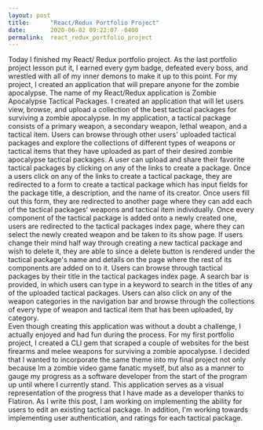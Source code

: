 ```yaml
---
layout: post
title:      "React/Redux Portfolio Project"
date:       2020-06-02 09:22:07 -0400
permalink:  react_redux_portfolio_project
---
```


Today I finished my React/ Redux portfolio project. As the last portfolio project lesson put it, I earned every gym badge, defeated every boss, and wrestled with all of my inner demons to make it up to this point. For my project, I created an application that will prepare anyone for the zombie apocalypse. The name of my React/Redux application is Zombie Apocalypse Tactical Packages. I created an application that will let users view, browse, and upload a collection of the best tactical packages for surviving a zombie apocalypse. In my application, a tactical package consists of a primary weapon, a secondary weapon, lethal weapon, and a tactical item. Users can browse through other users' uploaded tactical packages and explore the collections of different types of weapons or tactical items that they have uploaded as part of their desired zombie apocalypse tactical packages.  A user can upload and share their favorite tactical packages by clicking on any of the links to create a package. Once a users click on any of the links to create a tactical package, they are redirected to a form to create a tactical package which has input fields for the package title, a description, and the name of its creator. Once users fill out this form, they are redirected to another page where they can add each of the tactical packages' weapons and tactical item individually. Once every component of the tactical package is added onto a newly created one, users are redirected to the tactical packages index page, where they can select the newly created weapon and be taken to its show page. If users change their mind half way through creating a new tactical package and wish to delete it, they are able to since a delete button is rendered under the tactical package's name and details on the page where the rest of its components are added on to it. Users can browse through tactical packages by their title in the tactical packages index page. A search bar is provided, in which users can type in a keyword to search in the titles of any of the uploaded tactical packages. Users can also click on any of the weapon categories in the navigation bar and browse through the collections of every type of weapon and tactical item that has been uploaded, by category.  
  Even though creating this application was without a doubt a challenge, I actually enjoyed and had fun during the process. For my first portfolio project, I created a CLI gem that scraped a couple of websites for the best firearms and melee weapons for surviving a zombie apocalypse. I decided that I wanted to incorporate the same theme into my final project not only because Im a zombie video game fanatic myself, but also as a manner to gauge my progress as a software developer from the start of the program up until where I currently stand. This application serves as a visual representation of the progress that I have made as a developer thanks to Flatiron. As I write this post, I am working on implementing the ability for users to edit an existing tactical package. In addition, I'm working towards implementing user authentication, and ratings for each tactical package.

